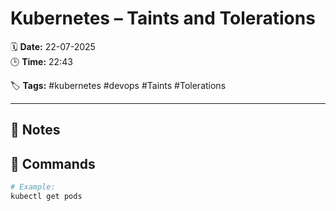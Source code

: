 # Kubernetes – Taints and Tolerations

🗓️ **Date:** 22-07-2025  
🕒 **Time:** 22:43  

🏷️ **Tags:** #kubernetes #devops #Taints #Tolerations  

---

## 📝 Notes



## 🧾 Commands

```bash
# Example:
kubectl get pods
```

